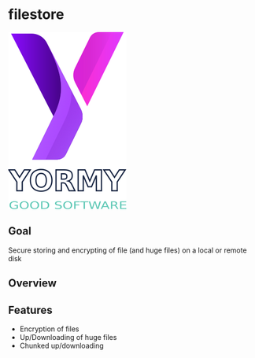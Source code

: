 # filestore
![Guideines](../../public/yormy.png)

## Goal
Secure storing and encrypting of file (and huge files) on a local or remote disk

## Overview

## Features
- Encryption of files
- Up/Downloading of huge files
- Chunked up/downloading

